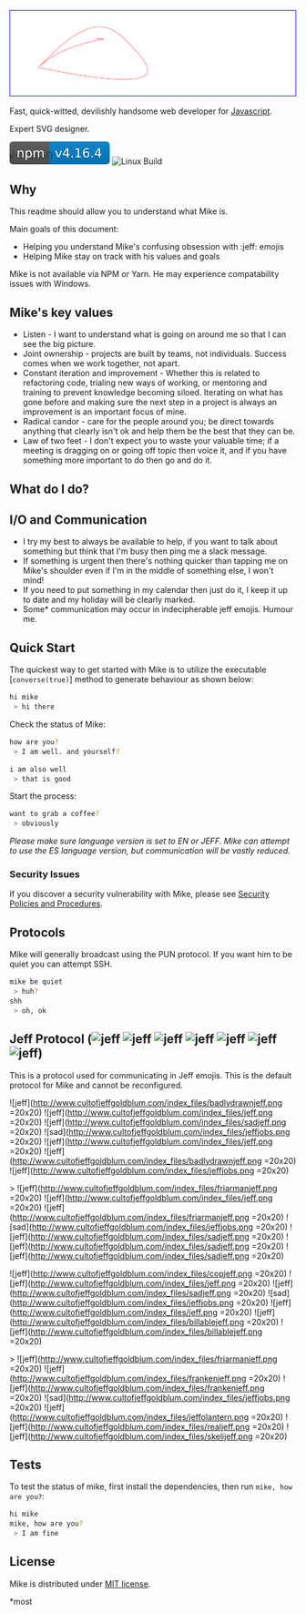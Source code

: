 [![Mike Logo](mike-logo.svg)](http://gargleyark.com/)

Fast, quick-witted, devilishly handsome web developer for [Javascript](https://www.ecma-international.org/default.htm).

Expert SVG designer.

![NPM Version][npm-image]
![Linux Build][travis-image]

## Why

This readme should allow you to understand what Mike is.

Main goals of this document:

- Helping you understand Mike's confusing obsession with :jeff: emojis
- Helping Mike stay on track with his values and goals

Mike is not available via NPM or Yarn. He may experience compatability issues with Windows.

## Mike's key values

- Listen - I want to understand what is going on around me so that I can see the big picture.
- Joint ownership - projects are built by teams, not individuals. Success comes when we work together, not apart.
- Constant iteration and improvement - Whether this is related to refactoring code, trialing new ways of working, or mentoring and training to prevent knowledge becoming siloed. Iterating on what has gone before and making sure the next step in a project is always an improvement is an important focus of mine.
- Radical candor - care for the people around you; be direct towards anything that clearly isn't ok and help them be the best that they can be.
- Law of two feet - I don't expect you to waste your valuable time; if a meeting is dragging on or going off topic then voice it, and if you have something more important to do then go and do it.

## What do I do?

## I/O and Communication

- I try my best to always be available to help, if you want to talk about something but think that I'm busy then ping me a slack message.
- If something is urgent then there's nothing quicker than tapping me on Mike's shoulder even if I'm in the middle of something else, I won't mind!
- If you need to put something in my calendar then just do it, I keep it up to date and my holiday will be clearly marked.
- Some\* communication may occur in indecipherable jeff emojis. Humour me.

## Quick Start

The quickest way to get started with Mike is to utilize the executable [`converse(true)`] method to generate behaviour as shown below:

```bash
hi mike
 > hi there
```

Check the status of Mike:

```bash
how are you?
 > I am well. and yourself?
```

```bash
i am also well
 > that is good
```

Start the process:

```bash
want to grab a coffee?
 > obviously
```

_Please make sure language version is set to EN or JEFF. Mike can attempt to use the ES language version, but communication will be vastly reduced._

### Security Issues

If you discover a security vulnerability with Mike, please see [Security Policies and Procedures](https://www.hart.gov.uk/sites/default/files/4_The_Council/Policies_and_published_documents/Corporate_policies/Office%20Security%20Policy%20and%20Procedure.pdf).

## Protocols

Mike will generally broadcast using the PUN protocol. If you want him to be quiet you can attempt SSH.

```bash
mike be quiet
 > huh?
shh
 > oh, ok
```

## Jeff Protocol (![jeff](http://www.cultofjeffgoldblum.com/index_files/badlydrawnjeff.png) ![jeff](http://www.cultofjeffgoldblum.com/index_files/jeff.png) ![jeff](http://www.cultofjeffgoldblum.com/index_files/jeff.png) ![jeff](http://www.cultofjeffgoldblum.com/index_files/jeffjobs.png) ![jeff](http://www.cultofjeffgoldblum.com/index_files/jeff.png) ![jeff](http://www.cultofjeffgoldblum.com/index_files/badlydrawnjeff.png) ![jeff](http://www.cultofjeffgoldblum.com/index_files/jeffjobs.png))

This is a protocol used for communicating in Jeff emojis. This is the default protocol for Mike and cannot be reconfigured.

![jeff](http://www.cultofjeffgoldblum.com/index_files/badlydrawnjeff.png =20x20) ![jeff](http://www.cultofjeffgoldblum.com/index_files/jeff.png =20x20) ![jeff](http://www.cultofjeffgoldblum.com/index_files/sadjeff.png =20x20) ![sad](http://www.cultofjeffgoldblum.com/index_files/jeffjobs.png =20x20) ![jeff](http://www.cultofjeffgoldblum.com/index_files/jeff.png =20x20) ![jeff](http://www.cultofjeffgoldblum.com/index_files/badlydrawnjeff.png =20x20) ![jeff](http://www.cultofjeffgoldblum.com/index_files/jeffjobs.png =20x20)

\> ![jeff](http://www.cultofjeffgoldblum.com/index_files/friarmanjeff.png =20x20) ![jeff](http://www.cultofjeffgoldblum.com/index_files/jeff.png =20x20) ![jeff](http://www.cultofjeffgoldblum.com/index_files/friarmanjeff.png =20x20) ![sad](http://www.cultofjeffgoldblum.com/index_files/jeffjobs.png =20x20) ![jeff](http://www.cultofjeffgoldblum.com/index_files/sadjeff.png =20x20) ![jeff](http://www.cultofjeffgoldblum.com/index_files/sadjeff.png =20x20) ![jeff](http://www.cultofjeffgoldblum.com/index_files/sadjeff.png =20x20)

![jeff](http://www.cultofjeffgoldblum.com/index_files/copjeff.png =20x20) ![jeff](http://www.cultofjeffgoldblum.com/index_files/jeff.png =20x20) ![jeff](http://www.cultofjeffgoldblum.com/index_files/sadjeff.png =20x20) ![sad](http://www.cultofjeffgoldblum.com/index_files/jeffjobs.png =20x20) ![jeff](http://www.cultofjeffgoldblum.com/index_files/jeff.png =20x20) ![jeff](http://www.cultofjeffgoldblum.com/index_files/billablejeff.png =20x20) ![jeff](http://www.cultofjeffgoldblum.com/index_files/billablejeff.png =20x20)

\> ![jeff](http://www.cultofjeffgoldblum.com/index_files/friarmanjeff.png =20x20) ![jeff](http://www.cultofjeffgoldblum.com/index_files/frankenjeff.png =20x20) ![jeff](http://www.cultofjeffgoldblum.com/index_files/frankenjeff.png =20x20) ![sad](http://www.cultofjeffgoldblum.com/index_files/jeffjobs.png =20x20) ![jeff](http://www.cultofjeffgoldblum.com/index_files/jeffolantern.png =20x20) ![jeff](http://www.cultofjeffgoldblum.com/index_files/realjeff.png =20x20) ![jeff](http://www.cultofjeffgoldblum.com/index_files/skelijeff.png =20x20)

## Tests

To test the status of mike, first install the dependencies, then run `mike, how are you?`:

```bash
hi mike
mike, how are you?
 > I am fine
```

## License

Mike is distributed under [MIT license](license.md).

[npm-image]: ./mike.svg
[npm-url]: https://npmjs.org/package/express
[downloads-url]: https://npmjs.org/package/express
[travis-image]: https://img.shields.io/travis/expressjs/express/master.svg?label=tests

\*most
